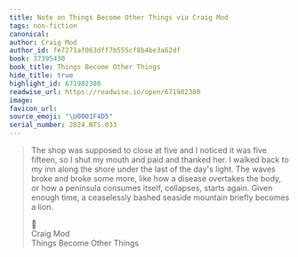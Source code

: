 ```yaml
---
title: Note on Things Become Other Things via Craig Mod
tags: non-fiction
canonical:
author: Craig Mod
author_id: fe7271af063dff7b555cf8b4be3a62df
book: 37395430
book_title: Things Become Other Things
hide_title: true
highlight_id: 671982380
readwise_url: https://readwise.io/open/671982380
image:
favicon_url:
source_emoji: "\U0001F4D5"
serial_number: 2024.NTS.033
---
```

> The shop was supposed to close at five and I noticed it was five fifteen, so I shut my mouth and paid and thanked her. I walked back to my inn along the shore under the last of the day's light. The waves broke and broke some more, like how a disease overtakes the body, or how a peninsula consumes itself, collapses, starts again. Given enough time, a ceaselessly bashed seaside mountain briefly becomes a lion.
> <div class="quoteback-footer"><div class="quoteback-avatar"><span class="mini-emoji"> 📕</span></div><div class="quoteback-metadata"><div class="metadata-inner"><span style="display:none">FROM:</span><div aria-label="Craig Mod" class="quoteback-author"> Craig Mod</div><div aria-label="Things Become Other Things" class="quoteback-title"> Things Become Other Things</div></div></div></div>